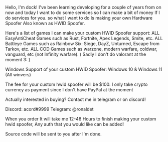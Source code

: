 Hello, I'm dock! I've been learning developing for a couple of years from on now and today I want to do some services so I can make a bit of money If I do services for you.
so what I want to do Is making your own Hardware Spoofer Also known as HWID Spoofer.

Here's a list of games I can make your custom HWID Spoofer support:
ALL EasyAntiCheat Games such as Rust, Fortnite, Apex Legends, Smite, etc.
ALL Battleye Games such as Rainbow Six: Siege, DayZ, Unturned, Escape from Tarkov, etc. 
ALL COD Games such as warzone, modern warfare, coldwar, vanguard, etc (not Infinity warfare).
( Sadly I don't do valorant at the moment 3: )

Windows Support of your custom HWID Spoofer: Windows 10 & Windows 11 (All winvers)

The fee for your custom hwid spoofer will be $100.
I only take crypto currency as payment since I don't have PayPal at the moment

Actually interested in buying? Contact me in telegram or on discord!

Discord: acord#9999
Telegram: @ronaldet

When you order It will take me 12-48 Hours to finish making your custom hwid spoofer, Any auth that you would like can be added!

Source code will be sent to you after I'm done.
